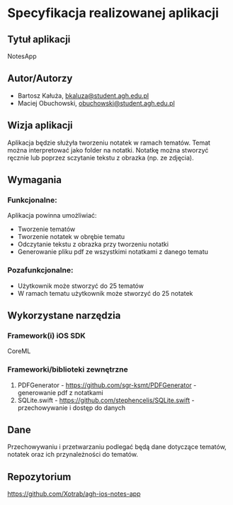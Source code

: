 # Specyfikacja realizowanej aplikacji

## Tytuł aplikacji

NotesApp

## Autor/Autorzy

- Bartosz Kałuża, bkaluza@student.agh.edu.pl
- Maciej Obuchowski, obuchowski@student.agh.edu.pl

## Wizja aplikacji

Aplikacja będzie służyła tworzeniu notatek w ramach tematów. Temat można interpretować jako folder na notatki. Notatkę można stworzyć ręcznie lub poprzez sczytanie tekstu z obrazka (np. ze zdjęcia). 

## Wymagania

### Funkcjonalne:
Aplikacja powinna umożliwiać:
-  Tworzenie tematów
-  Tworzenie notatek w obrębie tematu
- Odczytanie tekstu z obrazka przy tworzeniu notatki
- Generowanie pliku pdf ze wszystkimi notatkami z danego tematu

### Pozafunkcjonalne:
 - Użytkownik może stworzyć do 25 tematów
 - W ramach tematu użytkownik może stworzyć do 25 notatek

## Wykorzystane narzędzia

### Framework(i) iOS SDK

CoreML

### Frameworki/biblioteki zewnętrzne

1. PDFGenerator - https://github.com/sgr-ksmt/PDFGenerator - generowanie pdf z notatkami
2. SQLite.swift - https://github.com/stephencelis/SQLite.swift - przechowywanie i dostęp do danych

## Dane

Przechowywaniu i przetwarzaniu podlegać będą dane dotyczące tematów, notatek oraz ich przynależności do tematów.

## Repozytorium

https://github.com/Xotrab/agh-ios-notes-app
